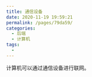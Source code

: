 ```yaml
---
title: 通信设备
date: 2020-11-19 19:59:21
permalink: /pages/79da59/
categories:
  - 后端
  - 计算机
tags:
  - 
---
```


计算机可以通过通信设备进行联网。